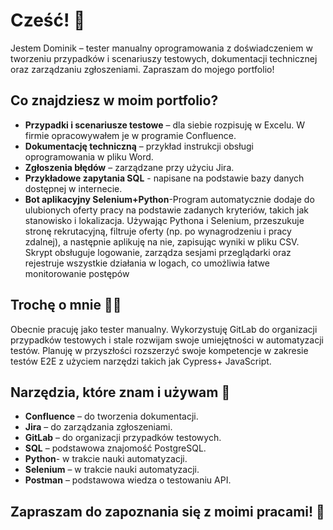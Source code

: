 # Cześć! 👋

Jestem Dominik – tester manualny oprogramowania z doświadczeniem w tworzeniu przypadków i scenariuszy testowych, dokumentacji technicznej oraz zarządzaniu zgłoszeniami. Zapraszam do mojego portfolio!

## Co znajdziesz w moim portfolio?

- **Przypadki i scenariusze testowe** – dla siebie rozpisuję w Excelu. W firmie opracowywałem je w programie Confluence.
- **Dokumentację techniczną** – przykład instrukcji obsługi oprogramowania w pliku Word.
- **Zgłoszenia błędów** – zarządzane przy użyciu Jira.
- **Przykładowe zapytania SQL** - napisane na podstawie bazy danych dostępnej w internecie.
- **Bot aplikacyjny Selenium+Python**-Program automatycznie dodaje do ulubionych oferty pracy na podstawie zadanych kryteriów, takich jak stanowisko i lokalizacja. Używając Pythona i Selenium, przeszukuje stronę rekrutacyjną, filtruje oferty (np. po wynagrodzeniu i pracy zdalnej), a następnie aplikuję na nie, zapisując wyniki w pliku CSV. Skrypt obsługuje logowanie, zarządza sesjami przeglądarki oraz rejestruje wszystkie działania w logach, co umożliwia łatwe monitorowanie postępów

## Trochę o mnie 🧑‍💻

Obecnie pracuję jako tester manualny. Wykorzystuję GitLab do organizacji przypadków testowych i stale rozwijam swoje umiejętności w automatyzacji testów. Planuję w przyszłości rozszerzyć swoje kompetencje w zakresie testów E2E z użyciem narzędzi takich jak Cypress+ JavaScript.

## Narzędzia, które znam i używam 🔧

- **Confluence** – do tworzenia dokumentacji.
- **Jira** – do zarządzania zgłoszeniami.
- **GitLab** – do organizacji przypadków testowych.
- **SQL** – podstawowa znajomość PostgreSQL.
- **Python**- w trakcie nauki automatyzacji.
- **Selenium** – w trakcie nauki automatyzacji.
- **Postman** – podstawowa wiedza o testowaniu API.

## Zapraszam do zapoznania się z moimi pracami! 🚀
